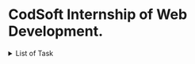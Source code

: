 # CodSoft Internship of Web Development.

<details>
    <summary>List of Task</summary>
1. Landing Page - Task 1  
2. Portfolio - Task 2  
3. Calculator  
***  
4. Tribute Page  
</details>
